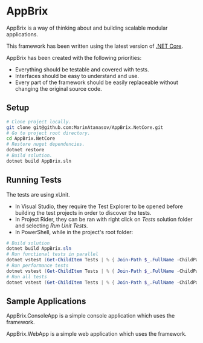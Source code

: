 # AppBrix
AppBrix is a way of thinking about and building scalable modular applications.

This framework has been written using the latest version of [.NET Core](https://www.microsoft.com/net/core).

AppBrix has been created with the following priorities:
* Everything should be testable and covered with tests.
* Interfaces should be easy to understand and use.
* Every part of the framework should be easily replaceable without changing the original source code.

## Setup
```Bash
# Clone project locally.
git clone git@github.com:MarinAtanasov/AppBrix.NetCore.git
# Go to project root directory.
cd AppBrix.NetCore
# Restore nuget dependencies.
dotnet restore
# Build solution.
dotnet build AppBrix.sln
```

## Running Tests
The tests are using xUnit.
* In Visual Studio, they require the Test Explorer to be opened before building the test projects in order to discover the tests.
* In Project Rider, they can be ran with right click on *Tests* solution folder and selecting *Run Unit Tests*.
* In PowerShell, while in the project's root folder:
```Powershell
# Build solution
dotnet build AppBrix.sln
# Run functional tests in parallel
dotnet vstest (Get-ChildItem Tests | % { Join-Path $_.FullName -ChildPath ("bin/Debug/netcoreapp1.1/$($_.Name).dll") }) --TestCaseFilter:Category=Functional --Parallel
# Run performance tests
dotnet vstest (Get-ChildItem Tests | % { Join-Path $_.FullName -ChildPath ("bin/Debug/netcoreapp1.1/$($_.Name).dll") }) --TestCaseFilter:Category=Performance
# Run all tests
dotnet vstest (Get-ChildItem Tests | % { Join-Path $_.FullName -ChildPath ("bin/Debug/netcoreapp1.1/$($_.Name).dll") })
```

## Sample Applications
AppBrix.ConsoleApp is a simple console application which uses the framework.

AppBrix.WebApp is a simple web application which uses the framework.
